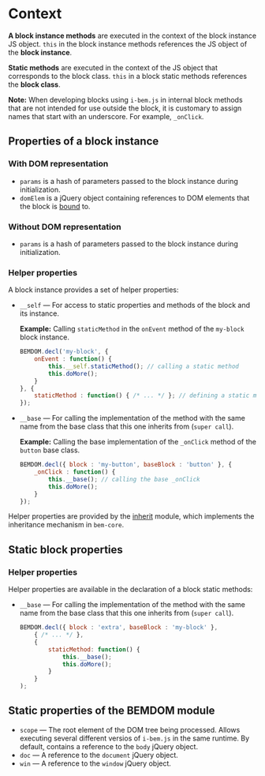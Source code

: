 # Context

**A block instance methods** are executed in the context of the block instance JS object. `this` in the block instance methods references the JS object of the **block instance**.

**Static methods** are executed in the context of the JS object that corresponds to the block class. `this` in a block static methods references the **block class**.

**Note:** When developing blocks using `i-bem.js` in internal block methods that are not intended for use outside the block, it is customary to assign names that start with an underscore. For example, `_onClick`.

## Properties of a block instance

### With DOM representation

-   `params` is a hash of parameters passed to the block instance during initialization.
-   `domElem` is a jQuery object containing references to DOM elements that the block is [bound](./i-bem-js-html-binding.en.md) to.

### Without DOM representation

-   `params` is a hash of parameters passed to the block instance during initialization.

### Helper properties

A block instance provides a set of helper properties:

-   `__self` — For access to static properties and methods of the block and its instance.

    **Example:** Calling `staticMethod` in the `onEvent` method of the `my-block` block instance.

    ```js
    BEMDOM.decl('my-block', {
        onEvent : function() {
            this.__self.staticMethod(); // calling a static method
            this.doMore();
        }
    }, {
        staticMethod : function() { /* ... */ }; // defining a static method
    });
    ```

-   `__base` — For calling the implementation of the method with the same name from the base class that this one inherits from (`super call`).

    **Example:** Calling the base implementation of the `_onClick` method of the `button` base class.

    ```js
    BEMDOM.decl({ block : 'my-button', baseBlock : 'button' }, {
        _onClick : function() {
            this.__base(); // calling the base _onClick
            this.doMore();
        }
    });
    ```

Helper properties are provided by the [inherit](https://en.bem.info/libs/bem-core/current/desktop/inherit/) module, which implements the inheritance mechanism in `bem-core`.

## Static block properties

### Helper properties

Helper properties are available in the declaration of a block static methods:

-   `__base` — For calling the implementation of the method with the same name from the base class that this one inherits from (`super call`).

    ```js
    BEMDOM.decl({ block : 'extra', baseBlock : 'my-block' },
        { /* ... */ },
        {
            staticMethod: function() {
                this.__base();
                this.doMore();
            }
        }
    );
    ```

## Static properties of the BEMDOM module

-   `scope` — The root element of the DOM tree being processed. Allows executing several different versios of `i-bem.js` in the same runtime. By default, contains a reference to the `body` jQuery object.
-   `doc` — A reference to the `document` jQuery object.
-   `win` — A reference to the `window` jQuery object.
